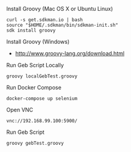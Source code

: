 Install Groovy (Mac OS X or Ubuntu Linux)

    curl -s get.sdkman.io | bash
    source "$HOME/.sdkman/bin/sdkman-init.sh"
    sdk install groovy

Install Groovy (Windows)

* http://www.groovy-lang.org/download.html

Run Geb Script Locally

    groovy localGebTest.groovy

Run Docker Compose

    docker-compose up selenium

Open VNC

    vnc://192.168.99.100:5900/

Run Geb Script

    groovy gebTest.groovy


